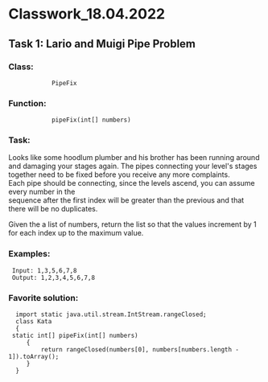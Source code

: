 # Classwork_18.04.2022
 
## Task 1: Lario and Muigi Pipe Problem 
 
### Class:  
                PipeFix 
### Function:    
                pipeFix(int[] numbers) 
 
### Task: 
 
Looks like some hoodlum plumber and his brother has been running around and damaging your stages again. 
The pipes connecting your level's stages together need to be fixed before you receive any more complaints.  
Each pipe should be connecting, since the levels ascend, you can assume every number in the  
sequence after the first index will be greater than the previous and that there will be no duplicates. 
 
Given the a list of numbers, return the list so that the values increment by 1 for each index up to the maximum value. 
 
### Examples: 
 
     Input: 1,3,5,6,7,8 
     Output: 1,2,3,4,5,6,7,8 
 
 
### Favorite solution: 
 
 
      import static java.util.stream.IntStream.rangeClosed; 
      class Kata  
      { 
     static int[] pipeFix(int[] numbers)  
         { 
             return rangeClosed(numbers[0], numbers[numbers.length - 1]).toArray(); 
         } 
      }
